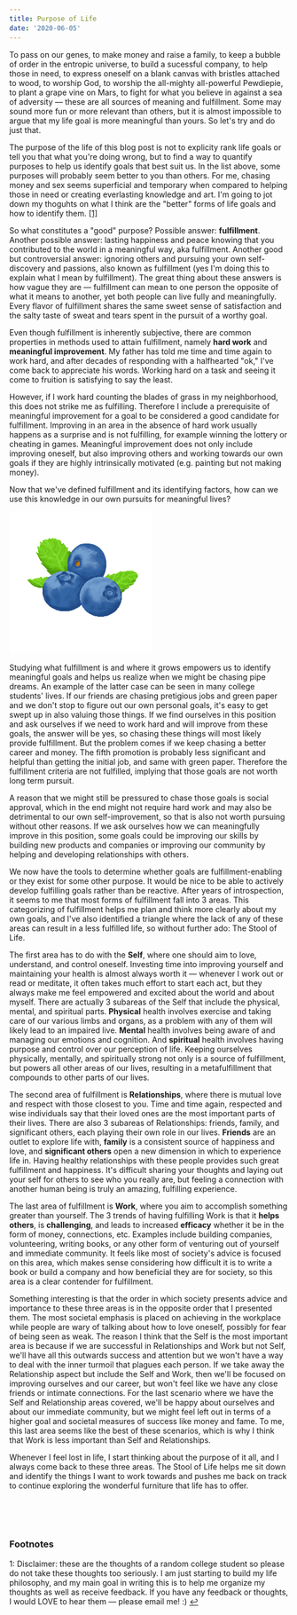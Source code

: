 ```yaml
---
title: Purpose of Life
date: '2020-06-05'
---
```


To pass on our genes, to make money and raise a family, to keep a bubble of order in the entropic universe, to build a sucessful company, to help those in need, to express oneself on a blank canvas with bristles attached to wood, to worship God, to worship the all-mighty all-powerful Pewdiepie, to plant a grape vine on Mars, to fight for what you believe in against a sea of adversity — these are all sources of meaning and fulfillment. Some may sound more fun or more relevant than others, but it is almost impossible to argue that my life goal is more meaningful than yours. So let's try and do just that.

The purpose of the life of this blog post is not to explicity rank life goals or tell you that what you're doing wrong, but to find a way to quantify purposes to help us identify goals that best suit us. In the list above, some purposes will probably seem better to you than others. For me, chasing money and sex seems superficial and temporary when compared to helping those in need or creating everlasting knowledge and art. I'm going to jot down my thoguhts on what I think are the "better" forms of life goals and how to identify them. <a href="#fn1" class="footnote_small">[1]<span id="a1" class="anchor" /></a>

So what constitutes a "good" purpose? Possible answer: **fulfillment**. Another possible answer: lasting happiness and peace knowing that you contributed to the world in a meaningful way, aka fulfillment. Another good but controversial answer: ignoring others and pursuing your own self-discovery and passions, also known as fulfillment (yes I'm doing this to explain what I mean by fulfillment). The great thing about these answers is how vague they are — fulfillment can mean to one person the opposite of what it means to another, yet both people can live fully and meaningfully. Every flavor of fulfillment shares the same sweet sense of satisfaction and the salty taste of sweat and tears spent in the pursuit of a worthy goal.

Even though fulfillment is inherently subjective, there are common properties in methods used to attain fulfillment, namely **hard work** and **meaningful improvement**. My father has told me time and time again to work hard, and after decades of responding with a halfhearted "ok," I've come back to appreciate his words. Working hard on a task and seeing it come to fruition is satisfying to say the least.

However, if I work hard counting the blades of grass in my neighborhood, this does not strike me as fulfilling. Therefore I include a prerequisite of meaningful improvement for a goal to be considered a good candidate for fulfillment. Improving in an area in the absence of hard work usually happens as a surprise and is not fulfilling, for example winning the lottery or cheating in games. Meaningful improvement does not only include improving oneself, but also improving others and working towards our own goals if they are highly intrinsically motivated (e.g. painting but not making money).

Now that we've defined fulfillment and its identifying factors, how can we use this knowledge in our own pursuits for meaningful lives?

![Pixel art of blueberries](./images/Blueberry.png "Take a break and enjoy some pixel art :)")

Studying what fulfillment is and where it grows empowers us to identify meaningful goals and helps us realize when we might be chasing pipe dreams. An example of the latter case can be seen in many college students' lives. If our friends are chasing pretigious jobs and green paper and we don't stop to figure out our own personal goals, it's easy to get swept up in also valuing those things. If we find ourselves in this position and ask ourselves if we need to work hard and will improve from these goals, the answer will be yes, so chasing these things will most likely provide fulfillment. But the problem comes if we keep chasing a better career and money. The fifth promotion is probably less significant and helpful than getting the initial job, and same with green paper. Therefore the fulfillment criteria are not fulfilled, implying that those goals are not worth long term pursuit. 

A reason that we might still be pressured to chase those goals is social approval, which in the end might not require hard work and may also be detrimental to our own self-improvement, so that is also not worth pursuing without other reasons. If we ask ourselves how we can meaningfully improve in this position, some goals could be improving our skills by building new products and companies or improving our community by helping and developing relationships with others.

We now have the tools to determine whether goals are fulfillment-enabling or they exist for some other purpose. It would be nice to be able to actively develop fulfilling goals rather than be reactive. After years of introspection, it seems to me that most forms of fulfillment fall into 3 areas. This categorizing of fulfillment helps me plan and think more clearly about my own goals, and I've also identified a triangle where the lack of any of these areas can result in a less fulfilled life, so without further ado: The Stool of Life. 

The first area has to do with the **Self**, where one should aim to love, understand, and control oneself. Investing time into improving yourself and maintaining your health is almost always worth it — whenever I work out or read or meditate, it often takes much effort to start each act, but they always make me feel empowered and excited about the world and about myself. There are actually 3 subareas of the Self that include the physical, mental, and spiritual parts. **Physical** health involves exercise and taking care of our various limbs and organs, as a problem with any of them will likely lead to an impaired live. **Mental** health involves being aware of and managing our emotions and cognition. And **spiritual** health involves having purpose and control over our perception of life. Keeping ourselves physically, mentally, and spiritually strong not only is a source of fulfillment, but powers all other areas of our lives, resulting in a metafulfillment that compounds to other parts of our lives. 

The second area of fulfillment is **Relationships**, where there is mutual love and respect with those closest to you. Time and time again, respected and wise individuals say that their loved ones are the most important parts of their lives. There are also 3 subareas of Relationships: friends, family, and significant others, each playing their own role in our lives. **Friends** are an outlet to explore life with, **family** is a consistent source of happiness and love, and **significant others** open a new dimension in which to experience life in. Having healthy relationships with these people provides such great fulfillment and happiness. It's difficult sharing your thoughts and laying out your self for others to see who you really are, but feeling a connection with another human being is truly an amazing, fulfilling experience.

The last area of fulfillment is **Work**, where you aim to accomplish something greater than yourself. The 3 trends of having fulfilling Work is that it **helps others**, is **challenging**, and leads to increased **efficacy** whether it be in the form of money, connections, etc. Examples include building companies, volunteering, writing books, or any other form of venturing out of yourself and immediate community. It feels like most of society's advice is focused on this area, which makes sense considering how difficult it is to write a book or build a company and how beneficial they are for society, so this area is a clear contender for fulfillment.

Something interesting is that the order in which society presents advice and importance to these three areas is in the opposite order that I presented them. The most societal emphasis is placed on achieving in the workplace while people are wary of talking about how to love oneself, possibly for fear of being seen as weak. The reason I think that the Self is the most important area is because if we are successful in Relationships and Work but not Self, we'll have all this outwards success and attention but we won't have a way to deal with the inner turmoil that plagues each person. If we take away the Relationship aspect but include the Self and Work, then we'll be focused on improving ourselves and our career, but won't feel like we have any close friends or intimate connections. For the last scenario where we have the Self and Relationship areas covered, we'll be happy about ourselves and about our immediate community, but we might feel left out in terms of a higher goal and societal measures of success like money and fame. To me, this last area seems like the best of these scenarios, which is why I think that Work is less important than Self and Relationships.

Whenever I feel lost in life, I start thinking about the purpose of it all, and I always come back to these three areas. The Stool of Life helps me sit down and identify the things I want to work towards and pushes me back on track to continue exploring the wonderful furniture that life has to offer.

<br><br><br>
### Footnotes
1<span id="fn1" class="anchor"></span>: Disclaimer: these are the thoughts of a random college student so please do not take these thoughts too seriously. I am just starting to build my life philosophy, and my main goal in writing this is to help me organize my thoughts as well as receive feedback. If you have any feedback or thoughts, I would LOVE to hear them — please email me! :) [↩](#a1)